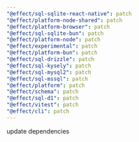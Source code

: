 ```yaml
---
"@effect/sql-sqlite-react-native": patch
"@effect/platform-node-shared": patch
"@effect/platform-browser": patch
"@effect/sql-sqlite-bun": patch
"@effect/platform-node": patch
"@effect/experimental": patch
"@effect/platform-bun": patch
"@effect/sql-drizzle": patch
"@effect/sql-kysely": patch
"@effect/sql-mysql2": patch
"@effect/sql-mssql": patch
"@effect/platform": patch
"@effect/schema": patch
"@effect/sql-d1": patch
"@effect/vitest": patch
"@effect/cli": patch
---
```


update dependencies
